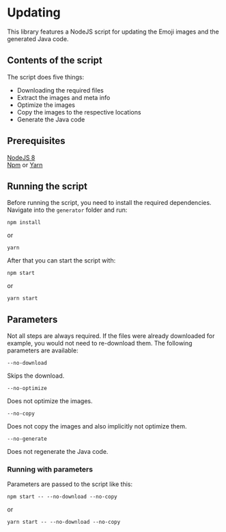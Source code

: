 # Updating

This library features a NodeJS script for updating the Emoji images and the generated Java code.

## Contents of the script

The script does five things:

- Downloading the required files
- Extract the images and meta info
- Optimize the images
- Copy the images to the respective locations
- Generate the Java code

## Prerequisites

[NodeJS 8](https://nodejs.org)<br>
[Npm](https://www.npmjs.com/) or [Yarn](https://yarnpkg.com/)

## Running the script

Before running the script, you need to install the required dependencies. Navigate into the `generator` folder and run:

```
npm install
```

or

```
yarn
```

After that you can start the script with:

```
npm start
```

or

```
yarn start
```

## Parameters

Not all steps are always required. If the files were already downloaded for example, you would not need to re-download them. The following parameters are available:

```
--no-download
```

Skips the download.

```
--no-optimize
```

Does not optimize the images.

```
--no-copy
```

Does not copy the images and also implicitly not optimize them.

```
--no-generate
```

Does not regenerate the Java code.

### Running with parameters

Parameters are passed to the script like this:

```
npm start -- --no-download --no-copy
```

or

```
yarn start -- --no-download --no-copy
```
